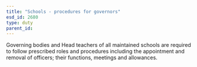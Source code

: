 ```yaml
---
title: "Schools - procedures for governors"
esd_id: 2680
type: duty
parent_id:  
---
```


Governing bodies and Head teachers of all maintained schools are required to follow prescribed roles and procedures including the appointment and removal of officers; their functions, meetings and allowances.

